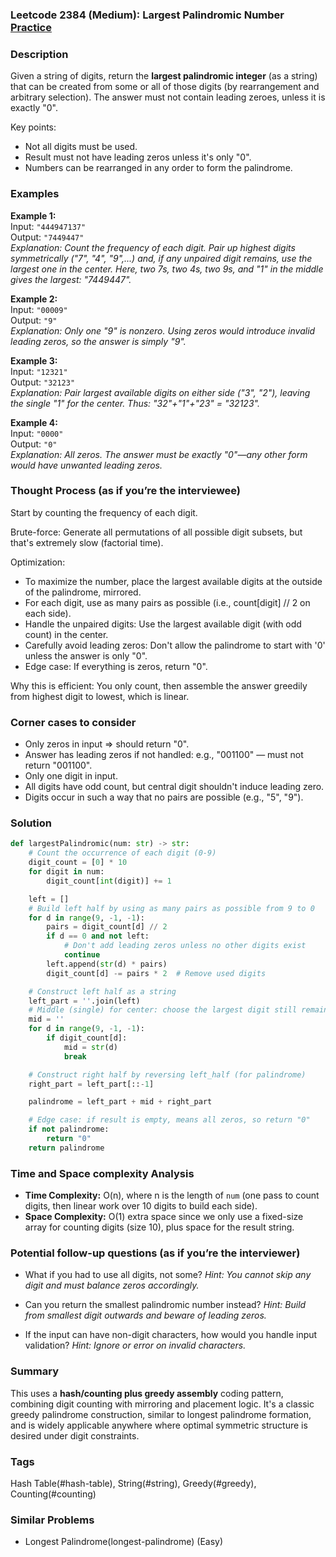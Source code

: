 ### Leetcode 2384 (Medium): Largest Palindromic Number [Practice](https://leetcode.com/problems/largest-palindromic-number)

### Description  
Given a string of digits, return the **largest palindromic integer** (as a string) that can be created from some or all of those digits (by rearrangement and arbitrary selection). The answer must not contain leading zeroes, unless it is exactly "0".

Key points:
- Not all digits must be used.
- Result must not have leading zeros unless it's only "0".
- Numbers can be rearranged in any order to form the palindrome.

### Examples  

**Example 1:**  
Input: `"444947137"`  
Output: `"7449447"`  
*Explanation: Count the frequency of each digit. Pair up highest digits symmetrically ("7", "4", "9",...) and, if any unpaired digit remains, use the largest one in the center. Here, two 7s, two 4s, two 9s, and "1" in the middle gives the largest: "7449447".*

**Example 2:**  
Input: `"00009"`  
Output: `"9"`  
*Explanation: Only one "9" is nonzero. Using zeros would introduce invalid leading zeros, so the answer is simply "9".*

**Example 3:**  
Input: `"12321"`  
Output: `"32123"`  
*Explanation: Pair largest available digits on either side ("3", "2"), leaving the single "1" for the center. Thus: "32"+"1"+"23" = "32123".*

**Example 4:**  
Input: `"0000"`  
Output: `"0"`  
*Explanation: All zeros. The answer must be exactly "0"—any other form would have unwanted leading zeros.*

### Thought Process (as if you’re the interviewee)  
Start by counting the frequency of each digit.

Brute-force: Generate all permutations of all possible digit subsets, but that's extremely slow (factorial time).

Optimization:
- To maximize the number, place the largest available digits at the outside of the palindrome, mirrored.
- For each digit, use as many pairs as possible (i.e., count[digit] // 2 on each side).
- Handle the unpaired digits: Use the largest available digit (with odd count) in the center.
- Carefully avoid leading zeros: Don't allow the palindrome to start with '0' unless the answer is only "0".
- Edge case: If everything is zeros, return "0".

Why this is efficient: You only count, then assemble the answer greedily from highest digit to lowest, which is linear.

### Corner cases to consider  
- Only zeros in input ⇒ should return "0".
- Answer has leading zeros if not handled: e.g., "001100" — must not return "001100".
- Only one digit in input.
- All digits have odd count, but central digit shouldn't induce leading zero.
- Digits occur in such a way that no pairs are possible (e.g., "5", "9").

### Solution

```python
def largestPalindromic(num: str) -> str:
    # Count the occurrence of each digit (0-9)
    digit_count = [0] * 10
    for digit in num:
        digit_count[int(digit)] += 1

    left = []
    # Build left half by using as many pairs as possible from 9 to 0
    for d in range(9, -1, -1):
        pairs = digit_count[d] // 2
        if d == 0 and not left:
            # Don't add leading zeros unless no other digits exist
            continue
        left.append(str(d) * pairs)
        digit_count[d] -= pairs * 2  # Remove used digits

    # Construct left half as a string
    left_part = ''.join(left)
    # Middle (single) for center: choose the largest digit still remaining
    mid = ''
    for d in range(9, -1, -1):
        if digit_count[d]:
            mid = str(d)
            break

    # Construct right half by reversing left_half (for palindrome)
    right_part = left_part[::-1]

    palindrome = left_part + mid + right_part

    # Edge case: if result is empty, means all zeros, so return "0"
    if not palindrome:
        return "0"
    return palindrome
```

### Time and Space complexity Analysis  

- **Time Complexity:** O(n), where n is the length of `num` (one pass to count digits, then linear work over 10 digits to build each side).
- **Space Complexity:** O(1) extra space since we only use a fixed-size array for counting digits (size 10), plus space for the result string.

### Potential follow-up questions (as if you’re the interviewer)  

- What if you had to use all digits, not some?
  *Hint: You cannot skip any digit and must balance zeros accordingly.*

- Can you return the smallest palindromic number instead?
  *Hint: Build from smallest digit outwards and beware of leading zeros.*

- If the input can have non-digit characters, how would you handle input validation?
  *Hint: Ignore or error on invalid characters.*

### Summary
This uses a **hash/counting plus greedy assembly** coding pattern, combining digit counting with mirroring and placement logic. It's a classic greedy palindrome construction, similar to longest palindrome formation, and is widely applicable anywhere where optimal symmetric structure is desired under digit constraints.

### Tags
Hash Table(#hash-table), String(#string), Greedy(#greedy), Counting(#counting)

### Similar Problems
- Longest Palindrome(longest-palindrome) (Easy)